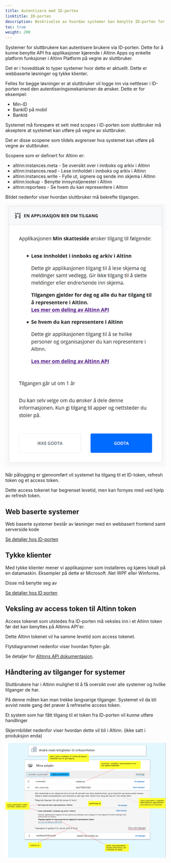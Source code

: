 ```yaml
---
title: Autentisere med ID-porten
linktitle: ID-porten
description: Beskrivelse av hvordan systemer kan benytte ID-porten for å få tilgang til APIer.
toc: true
weight: 200
---
```


Systemer for sluttbrukere kan autentisere brukere via ID-porten. Dette for å kunne benytte  API fra applikasjoner kjørende i Altinn Apps og enkelte
platform funksjoner i Altinn Platform på vegne av sluttbruker.

Det er i hoveddsak to typer systemer hvor dette er aktuellt. Dette er webbaserte løsninger og tykke klienter.

Felles for begge løsninger er at sluttbruker vil logge inn via nettleser i ID-porten med den autentiseringsmekanismen de ønsker. 
Dette er for eksempel:

* Min-ID
* BankID på mobil
* BankId

Systemet må forespøre et sett med scopes i ID-porten som sluttbruker må akseptere at systemet kan utføre på vegne av sluttbruker.

Det er disse scopene som tildels avgrenser hva systemet kan utføre på vegne av sluttbruker. 

Scopene som er definert for Altinn er:

* altinn:instances.meta - Se oversikt over i innboks og arkiv i Altinn
* altinn:instances.read - Lese innholdet i innboks og arkiv i Altinn
* altinn:instances.write - Fylle ut, signere og sende inn skjema i Altinn
* altinn:lookup - Benytte innsynstjenester i Altinn
* altinn:reportees - Se hvem du kan representere i Altinn

Bildet nedenfor viser hvordan sluttbruker må bekrefte tilgangen.

![Håndtere systemer](scopeidporten.png "Håndtere systemer")

Når pålogging er gjennomført vil systemet ha tilgang til et ID-token, refresh token og et access token.

Dette access tokenet har begrenset levetid, men kan fornyes med ved hjelp av refresh token.

## Web baserte systemer

Web baserte systemer består av løsninger med en webbasert frontend samt serverside kode

[Se detaljer hos ID-porten](https://docs.digdir.no/oidc_guide_idporten.html)


## Tykke klienter

Med tykke klienter mener vi applikasjoner som installeres og kjøres lokalt på en datamaskin. Eksempler på dette er Microsoft .Net WPF eller Winforms.

Disse må benytte seg av 

[Se detaljer hos ID porten](https://docs.digdir.no/oidc_auth_sbs.html)


## Veksling av access token til Altinn token

Access tokenet som utstedes fra ID-porten må veksles inn i et Altinn token før det kan benyttes på Altinns API'er.

Dette Altinn tokenet vil ha samme levetid som access tokenet. 

Flytdiagrammet nedenfor viser hvordan flyten går.


<object data="eus_login_process_updated.svg" type="image/svg+xml" style="width: 100%;"></object>

Se detaljer for [Altinns API dokumentasjon](https://docs.altinn.studio/teknologi/altinnstudio/altinn-api/platform-api/swagger/authentication/#/Authentication/get_exchange__tokenProvider_).

## Håndtering av tilganger for systemer

Sluttbrukere har i Altinn mulighet til å få oversikt over alle systemer og hvilke tilganger de har. 

På denne måten kan man trekke langvarige tilganger. Systemet vil da bli avvist neste gang det prøver å refresehe access token.

Et system som har fått tilgang til et token fra ID-porten vil kunne utføre handlinger 

Skjermbildet nedenfor viser hvordan dette vil bli i Altinn. (ikke satt i produksjon enda)

![Håndtere system tilganger](scopemanagement.png "Håndtere system tilganger")
